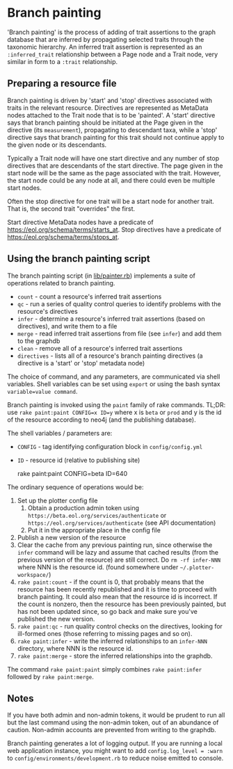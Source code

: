 # Branch painting

'Branch painting' is the process of adding of trait assertions to the
graph database that are inferred by propagating selected traits through the
taxonomic hierarchy.  An inferred trait assertion is represented as
an `:inferred_trait` relationship between a Page node and a Trait
node, very similar in form to a `:trait` relationship.

## Preparing a resource file

Branch painting is driven by 'start' and 'stop' directives associated
with traits in the relevant resource.  Directives are represented as
MetaData nodes attached to the Trait node that is to be 'painted'.  A
'start' directive says that branch painting should be initiated at the
Page given in the directive (its `measurement`), propagating to
descendant taxa, while a 'stop' directive says that branch painting
for this trait should not continue apply to the given node or its
descendants.

Typically a Trait node will have one start directive and any number of
stop directives that are descendants of the start directive.  The page
given in the start node will be the same as the page associated with
the trait.  However, the start node could be any node at all, and
there could even be multiple start nodes.

Often the stop directive for one trait will be a start node for
another trait.  That is, the second trait "overrides" the first.

Start directive MetaData nodes have a predicate of
https://eol.org/schema/terms/starts_at.  Stop directives have a
predicate of 
https://eol.org/schema/terms/stops_at.

## Using the branch painting script

The branch painting script (in [lib/painter.rb](../lib/painter.rb))
implements a suite of operations related to branch painting.

* `count` - count a resource's inferred trait assertions
* `qc` - run a series of quality control queries to identify problems
  with the resource's directives
* `infer` - determine a resource's inferred trait assertions (based on
  directives), and write them to a file
* `merge` - read inferred trait assertions from file (see `infer`) and
  add them to the graphdb
* `clean` - remove all of a resource's inferred trait assertions
* `directives` - lists all of a resource's branch painting directives
  (a directive is a 'start' or 'stop' metadata node)

The choice of command, and any parameters, are communicated via
shell variables.  Shell variables can be set using `export` or
using the bash syntax `variable=value command`.

Branch painting is invoked using the `paint` family of rake commands.
TL;DR: use `rake paint:paint CONFIG=x ID=y` where x is `beta` or
`prod` and y is the id of the resource according to neo4j (and the publishing
database).

The shell variables / parameters are:

* `CONFIG`  - tag identifying configuration block in `config/config.yml`
* `ID`   - resource id (relative to publishing site)

    rake paint:paint CONFIG=beta ID=640

The ordinary sequence of operations would be:

 1. Set up the plotter config file
     1. Obtain a production admin token using 
        `https://beta.eol.org/services/authenticate` or
        `https://eol.org/services/authenticate`
        (see API documentation)
     2. Put it in the appropriate place in the config file
 2. Publish a new version of the resource
 3. Clear the cache from any previous painting run,
    since otherwise the `infer` command will be lazy and assume that
    cached results (from the previous version of the resource) are still
    correct.  Do `rm -rf infer-NNN` where NNN is the resource id.
    (found somewhere under `~/.plotter-workspace/`)
 4. `rake paint:count` - if the count is 0, that probably means
    that the resource has been recently republished and it is time to
    proceed with branch painting.  It could also mean that the
    resource id is incorrect.  If the count is nonzero, then the resource has
    been previously painted, but has not been updated since, so go
    back and make sure you've published the new version.
 5. `rake paint:qc` - run quality control checks on the directives, looking for ill-formed
    ones (those referring to missing pages and so on).
 6. `rake paint:infer` - write the inferred relationships to an `infer-NNN`
    directory, where NNN is the resource id.
 7. `rake paint:merge` - store the inferred relationships into the graphdb.

The command `rake paint:paint` simply combines `rake paint:infer` followed by `rake paint:merge`.

## Notes

If you have both admin and non-admin tokens, it would be prudent to
run all but the last command using the non-admin token, out of an
abundance of caution.  Non-admin accounts are prevented from writing
to the graphdb.

Branch painting generates a lot of logging output.  If you are running a
local web application instance, you might want to add `config.log_level = :warn` to
`config/environments/development.rb` to reduce noise emitted to
console.
